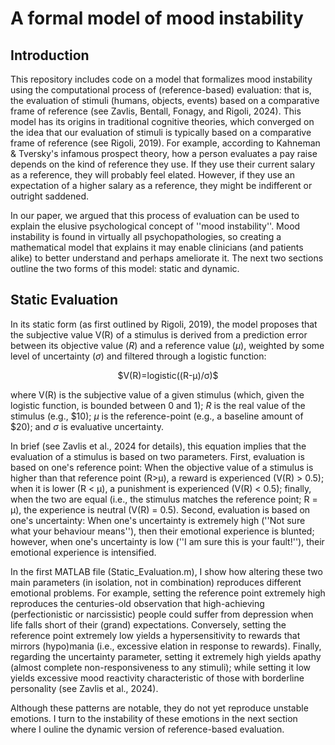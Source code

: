 
# A formal model of mood instability

## Introduction 
This repository includes code on a model that formalizes mood instability using the computational process of (reference-based) evaluation: that is, the evaluation of stimuli (humans, objects, events) based on a comparative frame of reference (see Zavlis, Bentall, Fonagy, and Rigoli, 2024). This model has its origins in traditional cognitive theories, which converged on the idea that our evaluation of stimuli is typically based on a comparative frame of reference (see Rigoli, 2019). For example, according to Kahneman & Tversky's infamous prospect theory, how a person evaluates a pay raise depends on the kind of reference they use. If they use their current salary as a reference, they will probably feel elated. However, if they use an expectation of a higher salary as a reference, they might be indifferent or outright saddened.

In our paper, we argued that this process of evaluation can be used to explain the elusive psychological concept of ''mood instability''. Mood instability is found in virtually all psychopathologies, so creating a mathematical model that explains it may enable clinicians (and patients alike) to better understand and perhaps ameliorate it. The next two sections outline the two forms of this model: static and dynamic. 

## Static Evaluation
In its static form (as first outlined by Rigoli, 2019), the model proposes that the subjective value V(R) of a stimulus is derived from a prediction error between its objective value (_R_) and a reference value (_μ_), weighted by some level of uncertainty (_σ_) and filtered through a logistic function: 

<p align="center">
$V(R)=logistic((R-μ)/σ)$
</p>

where V(R) is the subjective value of a given stimulus (which, given the logistic function, is bounded between 0 and 1); _R_ is the real value of the stimulus (e.g., $10); _μ_ is the reference-point (e.g., a baseline amount of $20); and _σ_ is evaluative uncertainty. 

In brief (see Zavlis et al., 2024 for details), this equation implies that the evaluation of a stimulus is based on two parameters. First, evaluation is based on one's reference point: When the objective value of a stimulus is higher than that reference point (R>μ), a reward is experienced (V(R) > 0.5); when it is lower (R < μ), a punishment is experienced (V(R) < 0.5); finally, when the two are equal (i.e., the stimulus matches the reference point; R = μ), the experience is neutral (V(R) = 0.5). Second, evaluation is based on one's uncertainty: When one's uncertainty is extremely high (''Not sure what your behaviour means''), then their emotional experience is blunted; however, when one's uncertainty is low (''I am sure this is your fault!''), their emotional experience is intensified. 

In the first MATLAB file (Static_Evaluation.m), I show how altering these two main parameters (in isolation, not in combination) reproduces different emotional problems. For example, setting the reference point extremely high reproduces the centuries-old observation that high-achieving (perfectionistic or narcissistic) people could suffer from depression when life falls short of their (grand) expectations. Conversely, setting the reference point extremely low yields a hypersensitivity to rewards that mirrors (hypo)mania (i.e., excessive elation in response to rewards). Finally, regarding the uncertainty parameter, setting it extremely high yields apathy (almost complete non-responsiveness to any stimuli); while setting it low yields excessive mood reactivity characteristic of those with borderline personality (see Zavlis et al., 2024). 

Although these patterns are notable, they do not yet reproduce unstable emotions. I turn to the instability of these emotions in the next section where I ouline the dynamic version of reference-based evaluation. 
